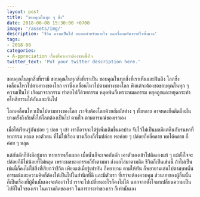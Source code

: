 ```yaml
---
layout: post
title: "ขอบคุณในทุก ๆ สิ่ง"
date: 2018-08-08 15:30:00 +0700
image: '/assets/img/'
description: 'ชีวิต ความเป็นไป อากาศสำหรับหายใจ และเรื่องมหัศจรรย์ใจทั้งมวล'
tags:
- 2018-08
categories:
- A-ppreciation เรื่องที่พวกเราต้องซาบซึ้งใจ
twitter_text: 'Put your twitter description here.'
---
```

ขอบคุณในทุกสิ่งที่เรามี ขอบคุณในทุกสิ่งที่เราเป็น ขอบคุณในทุกสิ่งที่เราเห็นและฝันถึง โลกซึ่งเคลื่อนไหวไปตามทางของโลก เราซึ่งเคลื่อนไหวไปตามทางของโลก พึงแต่จะต้องขอขอบคุณในทุก ๆ ความเป็นไป เกิดมาจากกรรม ทำต่อไปก็ด้วยกรรม หลุดพ้นก็เพราะหมดกรรม หยุดถูกและหยุดกระทำ อโหสิกรรมให้กันและกันไป

โลกเคลื่อนไหวเป็นไปตามทางของโลก เราจับต้องโลกด้วยสัมผัสต่าง ๆ ทั้งหลาย อาจหลงยืดติดถือมั่น บางครั้งถึงกับสั่งให้โลกต้องเป็นไป ตามใจ ตามอารมณ์ของเราเอง

เมื่อได้เรียนรู้กันบ่อย ๆ บ่อย ๆ เข้า เราก็อาจจะได้รู้เพิ่มเติมขึ้นมาบ้าง จับไว้ไม่เป็นผลมีแต่ดิ้นกับรนหาที่ หากรรม หาผล หาตัวตน ที่ไม่ใช่เรื่อง บางเรื่องก็เริ่มปล่อย พอค่อย ๆ ปล่อยก็คลี่คลาย พอได้คลาย ก็ค่อย ๆ หลุด

แต่กับดักก็ยังมีอยู่มาก หากเราพลั้งเผลอ เมื่อนั้นก็จะเจอกับดัก เอาตัวเองเข้าไปติดเองแท้ ๆ แม้ตั้งใจจะปล่อยก็มีไม่น้อยที่ไม่หลุด เพราะผลของกรรมก็ยังตามมา ส่งผลไล่มาตามติด ชีวิตก็เป็นเช่นนี้ ถ้าไม่เป็นเช่นนี้ก็คงไม่ใช่สิ่งที่เรียกว่าชีวิต เพียงแต่เมื่อรู้เท่าทัน ก็พยายาม ตามให้ทัน ก็พยายามเล่นไปตามบทนั้น อารมณ์และความคิดก็ต้องให้เป็นไปในสำนึกที่ดี และมีตัวเรา ที่เราจะต้องควบคุม ส่วนบทของผู้อื่นนั้น ก็เป็นเรื่องที่ผู้อื่นนั้นเองจะต้องว่าไป เราจะไปเปลี่ยนอะไรก็คงไม่ได้ นอกจากตั้งใจมาเปลี่ยนความเป็นไปที่ในใจของเรา ในความคิดของเรา ในการกระทำของเรา ก็เท่านั้นเอง
